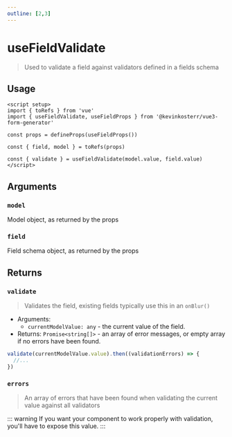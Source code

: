 ```yaml
---
outline: [2,3]
---
```

# useFieldValidate <Badge type="tip" text="2.0.0+"/>
> Used to validate a field against validators defined in a fields schema

## Usage
```vue
<script setup>
import { toRefs } from 'vue'
import { useFieldValidate, useFieldProps } from '@kevinkosterr/vue3-form-generator'

const props = defineProps(useFieldProps())

const { field, model } = toRefs(props)
  
const { validate } = useFieldValidate(model.value, field.value)
</script>
```

## Arguments

### `model` <Badge type="info" text="Object"/>
Model object, as returned by the props

### `field` <Badge type="info" text="Object"/>
Field schema object, as returned by the props

## Returns

### `validate` <Badge type="info" text="Function"/>
> Validates the field, existing fields typically use this in an `onBlur()`
- Arguments: 
  - `currentModelValue: any` - the current value of the field.
- Returns: `Promise<string[]>` - an array of error messages, or empty array if no errors have been found.
```javascript
validate(currentModelValue.value).then((validationErrors) => {
  //... 
}) 
```

### `errors` <Badge type="info" text="string[]" />
> An array of errors that have been found when validating the current value against all validators
 
::: warning
If you want your component to work properly with validation, you'll have to expose this value.
:::
